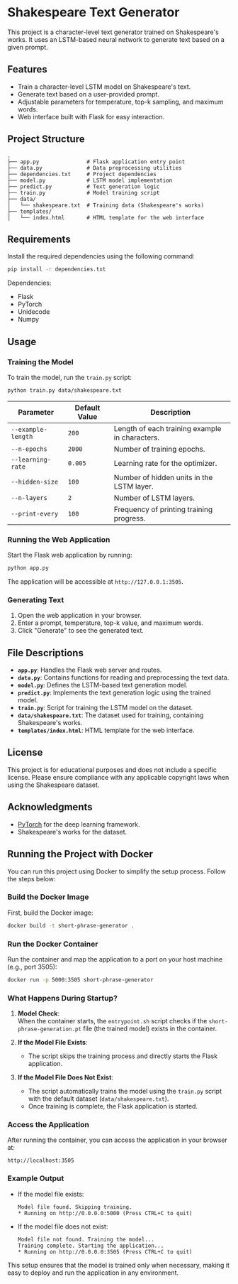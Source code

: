 # Shakespeare Text Generator

This project is a character-level text generator trained on Shakespeare's works. It uses an LSTM-based neural network to generate text based on a given prompt.

## Features

- Train a character-level LSTM model on Shakespeare's text.
- Generate text based on a user-provided prompt.
- Adjustable parameters for temperature, top-k sampling, and maximum words.
- Web interface built with Flask for easy interaction.

## Project Structure

```
.
├── app.py               # Flask application entry point
├── data.py              # Data preprocessing utilities
├── dependencies.txt     # Project dependencies
├── model.py             # LSTM model implementation
├── predict.py           # Text generation logic
├── train.py             # Model training script
├── data/
│   └── shakespeare.txt  # Training data (Shakespeare's works)
├── templates/
│   └── index.html       # HTML template for the web interface
```

## Requirements

Install the required dependencies using the following command:

```bash
pip install -r dependencies.txt
```

Dependencies:
- Flask
- PyTorch
- Unidecode
- Numpy

## Usage

### Training the Model

To train the model, run the `train.py` script:

```bash
python train.py data/shakespeare.txt
```

| Parameter          | Default Value | Description                                      |
|--------------------|---------------|--------------------------------------------------|
| `--example-length` | `200`         | Length of each training example in characters.   |
| `--n-epochs`       | `2000`          | Number of training epochs.                     |
| `--learning-rate`  | `0.005`       | Learning rate for the optimizer.                 |
| `--hidden-size`    | `100`         | Number of hidden units in the LSTM layer.        |
| `--n-layers`       | `2`           | Number of LSTM layers.                           |
| `--print-every`    | `100`         | Frequency of printing training progress.         |

### Running the Web Application

Start the Flask web application by running:

```bash
python app.py
```

The application will be accessible at `http://127.0.0.1:3505`.

### Generating Text

1. Open the web application in your browser.
2. Enter a prompt, temperature, top-k value, and maximum words.
3. Click "Generate" to see the generated text.

## File Descriptions

- **`app.py`**: Handles the Flask web server and routes.
- **`data.py`**: Contains functions for reading and preprocessing the text data.
- **`model.py`**: Defines the LSTM-based text generation model.
- **`predict.py`**: Implements the text generation logic using the trained model.
- **`train.py`**: Script for training the LSTM model on the dataset.
- **`data/shakespeare.txt`**: The dataset used for training, containing Shakespeare's works.
- **`templates/index.html`**: HTML template for the web interface.

## License

This project is for educational purposes and does not include a specific license. Please ensure compliance with any applicable copyright laws when using the Shakespeare dataset.

## Acknowledgments

- [PyTorch](https://pytorch.org/) for the deep learning framework.
- Shakespeare's works for the dataset.

## Running the Project with Docker

You can run this project using Docker to simplify the setup process. Follow the steps below:

### Build the Docker Image

First, build the Docker image:

```bash
docker build -t short-phrase-generator .
```

### Run the Docker Container

Run the container and map the application to a port on your host machine (e.g., port 3505):

```bash
docker run -p 5000:3505 short-phrase-generator
```

### What Happens During Startup?

1. **Model Check**:  
   When the container starts, the `entrypoint.sh` script checks if the `short-phrase-generation.pt` file (the trained model) exists in the container.
   
2. **If the Model File Exists**:  
   - The script skips the training process and directly starts the Flask application.

3. **If the Model File Does Not Exist**:  
   - The script automatically trains the model using the `train.py` script with the default dataset (`data/shakespeare.txt`).
   - Once training is complete, the Flask application is started.

### Access the Application

After running the container, you can access the application in your browser at:

```
http://localhost:3505
```

### Example Output

- If the model file exists:
  ```
  Model file found. Skipping training.
  * Running on http://0.0.0.0:5000 (Press CTRL+C to quit)
  ```

- If the model file does not exist:
  ```
  Model file not found. Training the model...
  Training complete. Starting the application...
  * Running on http://0.0.0.0:3505 (Press CTRL+C to quit)
  ```

This setup ensures that the model is trained only when necessary, making it easy to deploy and run the application in any environment.

